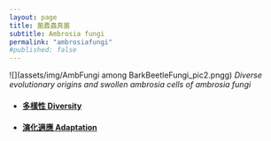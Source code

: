 ```yaml
---
layout: page
title: 菌蠹蟲真菌
subtitle: Ambrosia fungi
permalink: "ambrosiafungi"
#published: false
---
```

![](assets/img/AmbFungi among BarkBeetleFungi_pic2.pngg)
*Diverse evolutionary origins and swollen ambrosia cells of ambrosia fungi*

- <h4><a href="ambrosiafungi_diversity">多樣性 Diversity</a></h4>
- <h4><a href="ambrosiafungi_adaptation">演化適應 Adaptation</a></h4>
